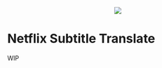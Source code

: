 <p align="center">
  <img src="https://user-images.githubusercontent.com/22038798/137627053-0be1f3c0-a11f-4929-a9d2-7c2dfd630aa5.png" />
</p>

# Netflix Subtitle Translate

WIP
